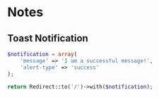 # Notes

## Toast Notification

```php
$notification = array(
	'message' => 'I am a successful message!', 
	'alert-type' => 'success'
);

return Redirect::to('/')->with($notification);
```
